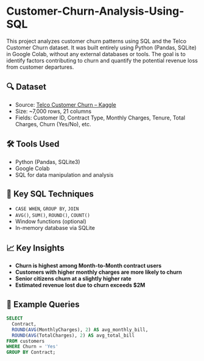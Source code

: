 # Customer-Churn-Analysis-Using-SQL

This project analyzes customer churn patterns using SQL and the Telco Customer Churn dataset. It was built entirely using Python (Pandas, SQLite) in Google Colab, without any external databases or tools. The goal is to identify factors contributing to churn and quantify the potential revenue loss from customer departures.

## 🔍 Dataset
- Source: [Telco Customer Churn – Kaggle](https://www.kaggle.com/datasets/blastchar/telco-customer-churn)
- Size: ~7,000 rows, 21 columns
- Fields: Customer ID, Contract Type, Monthly Charges, Tenure, Total Charges, Churn (Yes/No), etc.

## 🛠 Tools Used
- Python (Pandas, SQLite3)
- Google Colab
- SQL for data manipulation and analysis

## 🧪 Key SQL Techniques
- `CASE WHEN`, `GROUP BY`, `JOIN`
- `AVG()`, `SUM()`, `ROUND()`, `COUNT()`
- Window functions (optional)
- In-memory database via SQLite

## 📈 Key Insights
- **Churn is highest among Month-to-Month contract users**
- **Customers with higher monthly charges are more likely to churn**
- **Senior citizens churn at a slightly higher rate**
- **Estimated revenue lost due to churn exceeds $2M**

## 📌 Example Queries
```sql
SELECT
  Contract,
  ROUND(AVG(MonthlyCharges), 2) AS avg_monthly_bill,
  ROUND(AVG(TotalCharges), 2) AS avg_total_bill
FROM customers
WHERE Churn = 'Yes'
GROUP BY Contract;
